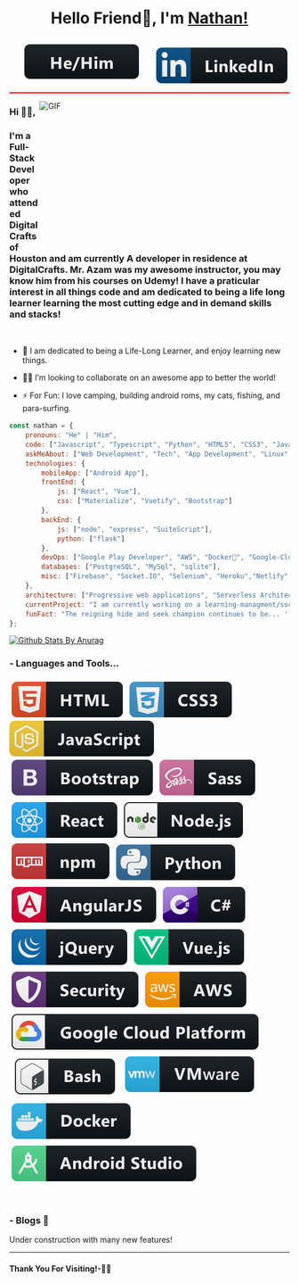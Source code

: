 # <h1 align="center">Hello Friend👋, I'm [Nathan!](https://code-blooded-dev.surge.sh) 
## <h2 align="center"> <img src="https://raw.githubusercontent.com/NathanNoSudo/NathanNoSudo/master/svg/pronouns/hehim.svg" ><a href="https://linkedin.com/in/nathanorris/">  <img href="https://linkedin.com/in/nathanorris" src="https://raw.githubusercontent.com/NathanNoSudo/NathanNoSudo/master/svg/social/linkedin.svg" alt="linkedin" style="float:right; align:right; margin:6px 4px"></a> 
  
<hr style="height:2px;border-width:0;color:gray;background-color:red">

<img align="right" height="270px" width="450px" alt="GIF" src="https://media.giphy.com/media/xT1XGzXhVgWRLN1Cco/giphy.gif" />

### Hi 🙋‍♂️,
### I'm a Full-Stack Developer who attended DigitalCrafts of Houston and am currently A developer in residence at DigitalCrafts. Mr. Azam was my awesome instructor, you may know him from his courses on Udemy! I have a praticular interest in all things code and am dedicated to being a life long learner learning the most cutting edge and in demand skills and stacks!
<br />

- 🌱 I am dedicated to being a Life-Long Learner, and enjoy learning new things. 

- 👯🔭 I’m looking to collaborate on an awesome app to better the world!

- ⚡ For Fun: I love camping, building android roms, my cats, fishing, and para-surfing.

```javascript
const nathan = {
    pronouns: "He" | "Him",
    code: ["Javascript", "Typescript", "Python", "HTML5", "CSS3", "Java", "php"],
    askMeAbout: ["Web Development", "Tech", "App Development", "Linux", "Cyber-Security"],
    technologies: {
        mobileApp: ["Android App"],
        frontEnd: {
            js: ["React", "Vue"],
            css: ["Materialize", "Vuetify", "Bootstrap"]
        },
        backEnd: {
            js: ["node", "express", "SuiteScript"],
            python: ["flask"]
        },
        devOps: ["Google Play Developer", "AWS", "Docker🐳", "Google-Cloud-Platform"],
        databases: ["PostgreSQL", "MySql", "sqlite"],
        misc: ["Firebase", "Socket.IO", "Selenium", "Heroku","Netlify", "Surge.sh"]
    },
    architecture: ["Progressive web applications", "Serverless Architecture", "Mobile Apps", "Single page applications"],
    currentProject: "I am currently working on a learning-managment/social-media app for a local school district",
    funFact: "The reigning hide and seek champion continues to be... ';' "
};
```

[![Github Stats By Anurag](https://github-readme-stats.vercel.app/api?username=NathanNoSudo&theme=radical&show_icons=true&count_private=true)](https://github.com/anuraghazra/github-readme-stats)

<!-- For more icons please follow  https://github.com/MikeCodesDotNET/ColoredBadges -->

 

 ### - Languages and Tools... 
<p align="left">
  <tr><tb><img src="svg/dev/languages/html.svg" alt="html" style="vertical-align:top; margin:6px 4px"> </tb>
  <tb><img src="svg/dev/languages/css3.svg" alt="css3" style="vertical-align:top; margin:6px 4px"> </tb>
  <tb><img src="svg/dev/languages/js.svg" alt="js" style="vertical-align:top; margin:p6x 4px"></tb>
  <tb><img src="svg/dev/frameworks/bootstrap.svg" alt="bootstrap" style="vertical-align:top; margin:6px 4px"></tb>
  <tb><img src="svg/dev/languages/sass.svg" alt="sass" style="vertical-align:top; margin:6px 4px"></tb></tr>
  <tr><tb><img src="svg/dev/frameworks/react.svg" alt="react" style="vertical-align:top; margin:6px 4px"></tb>
  <tb><img src="svg/dev/frameworks/nodejs.svg" alt="nodejs" style="vertical-align:top; margin:6px 4px"></tb>
  <tr><tb><img src="svg/dev/services/npm.svg" alt="npm" style="vertical-align:top; margin:4px"></tb>
  <tb><img src="svg/dev/languages/python.svg" alt="python" style="vertical-align:top; margin:6px 4px"></tb>
  <tb><img src="svg/dev/frameworks/angular.svg" alt="angular" style="vertical-align:top; margin:6px 4px"></tb></tr>
  <tr><tb><img src="svg/dev/languages/csharp.svg" alt="csharp" style="vertical-align:top; margin:6px 4px"></tb>
  <tb><img src="svg/dev/frameworks/jquery.svg" alt="jquery" style="vertical-align:top; margin:6px 4px"></tb>
  <tb><img src="svg/dev/frameworks/vue.svg" alt="vue" style="vertical-align:top; margin:6px 4px"></tb>
  <tb><img src="svg/dev/misc/security.svg" alt="security" style="vertical-align:top; margin:6px 4px"></tb>
  <tb><img src="svg/dev/services/aws.svg" alt="aws" style="vertical-align:top; margin:6px 4px"></tb></tr>
  <tr><tb><img src="svg/dev/services/google_cloud_platform.svg" alt="google_cloud_platform" style="vertical-align:top; margin:6px 4px"></tb>
  <tb><img src="svg/dev/tools/bash.svg" alt="bash" style="vertical-align:top; margin:10px"></tb>
  <tb><img src="svg/dev/tools/vmware.svg" alt="vmware" style="vertical-align:top; margin:6px 4px"></tb>
  <tb><img src="svg/dev/tools/docker.svg" alt="docker" style="vertical-align:top; margin:6px 4px"></tb>
  <tb><img src="svg/dev/tools/android_studio.svg" alt="android_studio" style="vertical-align:top; margin:6px 4px"></tb></tr>
</p>


<!-- <table border="0">
 <tr>
    <td><b style="font-size:30px"><img src="svg/dev/languages/html.svg" alt="html" style="vertical-align:top; margin:6px 4px"></b></td>
    <td><b style="font-size:30px"><img src="svg/dev/languages/html.svg" alt="html" style="vertical-align:top; margin:6px 4px"></b></td>
 </tr>
 <tr><img src="svg/dev/languages/css3.svg" alt="css3" style="vertical-align:top; margin:6px 4px"></tr>
 <tr><img src="svg/dev/languages/css3.svg" alt="css3" style="vertical-align:top; margin:6px 4px"></tr>
 <tr>
    <td><img src="svg/dev/languages/html.svg" alt="html" style="vertical-align:top; margin:6px 4px"></td>
    <td><img src="svg/dev/languages/html.svg" alt="html" style="vertical-align:top; margin:6px 4px"></td>
 </tr>
</table> -->

<br />






  

</p>

### - Blogs 🌱

<p>Under construction with many new features!</p>


***********************************

#### Thank You For Visiting!-🙏🏼

<!--
**NathanNOSudo/NathanNOsudo** is a ✨ _special_ ✨ repository because its `README.md` (this file) appears on your GitHub profile.
-->
